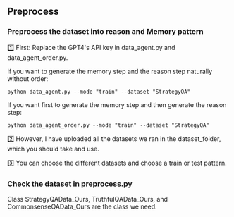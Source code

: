 ## Preprocess

### Preprocess the dataset into reason and Memory pattern
1️⃣ First: Replace the GPT4's API key in data_agent.py and data_agent_order.py.

If you want to generate the memory step and the reason step naturally without order:
```
python data_agent.py --mode "train" --dataset "StrategyQA"
```
If you want first to generate the memory step and then generate the reason step:
```
python data_agent_order.py --mode "train" --dataset "StrategyQA"
```
2️⃣ However, I have uploaded all the datasets we ran in the dataset_folder, which you should take and use.

3️⃣ You can choose the different datasets and choose a train or test pattern.

### Check the dataset in preprocess.py
Class StrategyQAData_Ours, TruthfulQAData_Ours, and CommonsenseQAData_Ours are the class we need.
